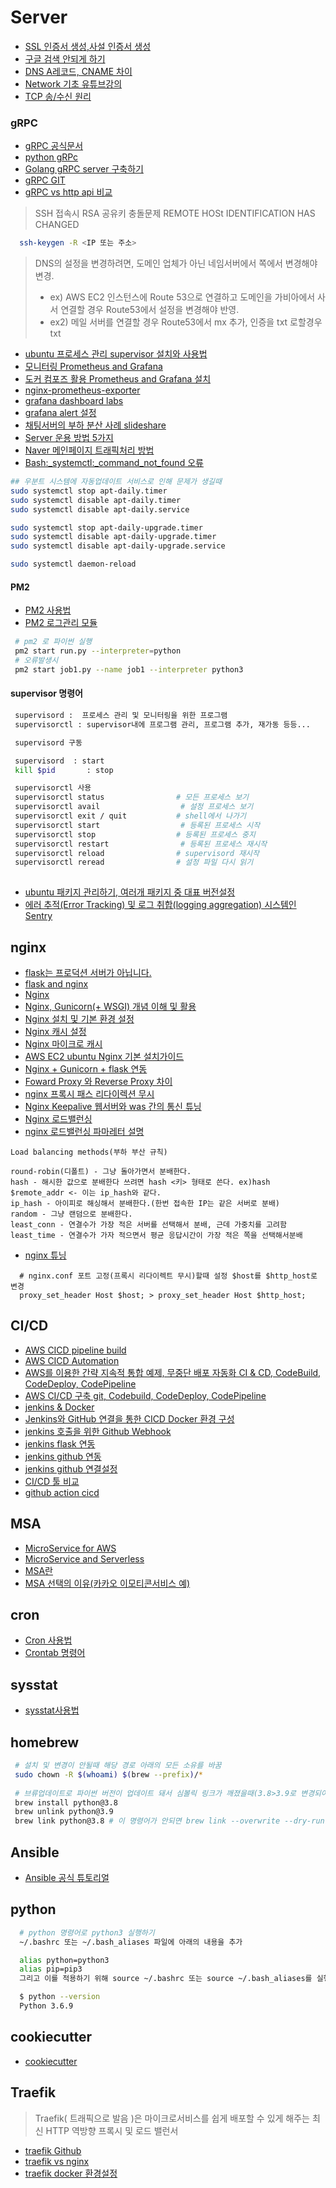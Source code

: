 # Server

* [SSL 인증서 생성,사설 인증서 생성](https://namjackson.tistory.com/24)
* [구글 검색 안되게 하기](https://ragonfly.tistory.com/entry/%EA%B5%AC%EA%B8%80%EC%97%90%EC%84%9C-%EA%B2%80%EC%83%89-%EC%95%88%EB%90%98%EA%B2%8C-%ED%95%98%EB%8A%94%EB%B2%95)
* [DNS A레코드, CNAME 차이](https://dev.plusblog.co.kr/30)
* [Network 기초 유튜브강의](https://www.youtube.com/watch?v=k1gyh9BlOT8&list=PLXvgR_grOs1BFH-TuqFsfHqbh-gpMbFoy)
* [TCP 송/수신 원리](https://youtu.be/K9L9YZhEjC0)

### gRPC
* [gRPC 공식문서](https://grpc.io/)
* [python gRPc](https://grpc.io/docs/languages/python/quickstart/)
* [Golang gRPC server 구축하기](https://devjin-blog.com/golang-grpc-server-1/)
* [gRPC GIT](https://github.com/grpc)
* [gRPC vs http api 비교](https://docs.microsoft.com/ko-kr/aspnet/core/grpc/comparison?view=aspnetcore-6.0)


> SSH 접속시 RSA 공유키 충돌문제 REMOTE HOSt IDENTIFICATION HAS CHANGED
```zsh
  ssh-keygen -R <IP 또는 주소>
```
> DNS의 설정을 변경하려면, 도메인 업체가 아닌 네임서버에서 쪽에서 변경해야 변경. 
> * ex) AWS EC2 인스턴스에 Route 53으로 연결하고 도메인을 가비아에서 사서 연결할 경우 Route53에서 설정을 변경해야 반영.
> * ex2) 메일 서버를 연결할 경우 Route53에서 mx 추가, 인증을 txt 로할경우 txt 
  
* [ubuntu 프로세스 관리 supervisor 설치와 사용법](https://devlog.jwgo.kr/2016/11/07/how-to-use-supervisor-in-one-minute/)
* [모니터링 Prometheus and Grafana](https://essem-dev.medium.com/%ED%94%84%EB%A1%9C%EB%A9%94%ED%85%8C%EC%9A%B0%EC%8A%A4%EC%99%80-%EA%B7%B8%EB%9D%BC%ED%8C%8C%EB%82%98%EB%A1%9C-%EA%B0%9C%EB%B0%9C-%EC%84%9C%EB%B2%84-%EB%AA%A8%EB%8B%88%ED%84%B0%EB%A7%81%ED%95%98%EA%B8%B0-8942aea724b3)
* [도커 컴포즈 활용 Prometheus and Grafana 설치](https://danawalab.github.io/common/2020/03/16/Common-Prometheus.html)
* [nginx-prometheus-exporter](https://gurumee92.tistory.com/231)
* [grafana dashboard labs](https://grafana.com/grafana/dashboards/)
* [grafana alert 설정](https://ksr930.tistory.com/177)
* [채팅서버의 부하 분산 사례 slideshare](https://www.slideshare.net/JohnKim0331/ss-52091187?from_m_app=android)
* [Server 운용 방법 5가지](https://blog.msalt.net/77)
* [Naver 메인페이지 트래픽처리 방법](https://d2.naver.com/helloworld/6070967)
* [Bash:_systemctl:_command_not_found 오류](https://zetawiki.com/wiki/Bash:_systemctl:_command_not_found)
```zsh
## 우분트 시스템에 자동업데이트 서비스로 인해 문제가 생길때
sudo systemctl stop apt-daily.timer
sudo systemctl disable apt-daily.timer
sudo systemctl disable apt-daily.service

sudo systemctl stop apt-daily-upgrade.timer
sudo systemctl disable apt-daily-upgrade.timer
sudo systemctl disable apt-daily-upgrade.service

sudo systemctl daemon-reload
```

#### PM2
* [PM2 사용법](https://engineering.linecorp.com/ko/blog/pm2-nodejs/)
* [PM2 로그관리 모듈](https://lahuman.jabsiri.co.kr/258)

```zsh
 # pm2 로 파이썬 실행
 pm2 start run.py --interpreter=python
 # 오류발생시
 pm2 start job1.py --name job1 --interpreter python3
```
#### supervisor 명령어
```zsh
 supervisord :  프로세스 관리 및 모니터링을 위한 프로그램 
 supervisorctl : supervisor내에 프로그램 관리, 프로그램 추가, 재가동 등등... 

 supervisord 구동

 supervisord  : start
 kill $pid       : stop

 supervisorctl 사용
 supervisorctl status                # 모든 프로세스 보기
 supervisorctl avail                  # 설정 프로세스 보기
 supervisorctl exit / quit           # shell에서 나가기
 supervisorctl start                  # 등록된 프로세스 시작
 supervisorctl stop                  # 등록된 프로세스 중지
 supervisorctl restart                # 등록된 프로세스 재시작
 supervisorctl reload                # supervisord 재시작
 supervisorctl reread                # 설정 파일 다시 읽기
 
```
* [ubuntu 패키지 관리하기, 여러개 패키지 중 대표 버전설정](https://www.whatwant.com/entry/update-alternatives-%EC%97%AC%EB%9F%AC-%EB%B2%84%EC%A0%84%EC%9D%98-%ED%8C%A8%ED%82%A4%EC%A7%80-%EA%B4%80%EB%A6%AC%ED%95%98%EA%B8%B0)
* [에러 추적(Error Tracking) 및 로그 취합(logging aggregation) 시스템인 Sentry](https://www.lesstif.com/system-admin/error-tracking-logging-aggregation-sentry-30705079.html)

## nginx
* [flask는 프로덕션 서버가 아닙니다.](https://build.vsupalov.com/flask-web-server-in-production/)
* [flask and nginx](http://egloos.zum.com/mcchae/v/11149241)
* [Nginx](https://opentutorials.org/module/384/3462)
* [Nginx, Gunicorn(+ WSGI) 개념 이해 및 활용](https://www.opentutorials.org/module/4936/28881)
* [Nginx 설치 및 기본 환경 설정](https://kscory.com/dev/nginx/install)
* [Nginx 캐시 설정](https://medium.com/@tunacan252/nginx%EC%9D%98-%EC%BA%90%EC%8B%9C-%EC%84%A4%EC%A0%95-2666f6dc7ab9)
* [Nginx 마이크로 캐시](https://couplewith.tistory.com/entry/%EA%BF%80%ED%8C%81%EA%B3%A0%EC%84%B1%EB%8A%A5-Nginx%EB%A5%BC%EC%9C%84%ED%95%9C-%ED%8A%9C%EB%8B%9D5-%EB%A7%88%EC%9D%B4%ED%81%AC%EB%A1%9C%EC%BA%90%EC%8B%B1)
* [AWS EC2 ubuntu Nginx 기본 설치가이드](https://erulabo.com/post/aws-ec2-how-to-install-nginx-server)
* [Nginx + Gunicorn + flask 연동](https://velog.io/@yvvyoon/flask-nginx-gunicorn-1)
* [Foward Proxy 와 Reverse Proxy 차이](https://bcp0109.tistory.com/194)
* [nginx 프록시 패스 리다이렉션 무시](https://serverfault.com/questions/363159/nginx-proxy-pass-redirects-ignore-port)
* [Nginx Keepalive 웹서버와 was 간의 통신 튜닝](https://jojoldu.tistory.com/322?category=777282)
* [Nginx 로드밸런싱](https://kscory.com/dev/nginx/loadbalancer)
* [nginx 로드밸런싱 파마레터 설명](https://kamang-it.tistory.com/entry/WebServernginxnginx%EB%A1%9C-%EB%A1%9C%EB%93%9C%EB%B0%B8%EB%9F%B0%EC%8B%B1-%ED%95%98%EA%B8%B0)
```
Load balancing methods(부하 부산 규칙)

round-robin(디폴트) - 그냥 돌아가면서 분배한다.
hash - 해시한 값으로 분배한다 쓰려면 hash <키> 형태로 쓴다. ex)hash $remote_addr <- 이는 ip_hash와 같다.
ip_hash - 아이피로 해싱해서 분배한다.(한번 접속한 IP는 같은 서버로 분배)
random - 그냥 랜덤으로 분배한다.
least_conn - 연결수가 가장 적은 서버를 선택해서 분배, 근데 가중치를 고려함
least_time - 연결수가 가자 적으면서 평균 응답시간이 가장 적은 쪽을 선택해서분배
```
* [nginx 튜닝](https://couplewith.tistory.com/entry/%EA%BF%80%ED%8C%81-%EA%B3%A0%EC%84%B1%EB%8A%A5-Nginx%EB%A5%BC%EC%9C%84%ED%95%9C-%ED%8A%9C%EB%8B%9D-1-%EB%94%94%EC%8A%A4%ED%81%AC%EC%9D%98-IO-%EB%B3%91%EB%AA%A9-%EC%A4%84%EC%9D%B4%EA%B8%B0)
```
  # nginx.conf 포트 고정(프록시 리다이렉트 무시)할때 설정 $host를 $http_host로 변경
  proxy_set_header Host $host; > proxy_set_header Host $http_host; 
```


## CI/CD
* [AWS CICD pipeline build](https://medium.com/better-programming/how-to-build-a-ci-cd-pipeline-in-aws-in-5-minutes-and-58-seconds-4de156477042)
* [AWS CICD Automation](https://aws-diary.tistory.com/26)
* [AWS를 이용한 간략 지속적 통합 예제, 무중단 배포 자동화 CI & CD, CodeBuild, CodeDeploy, CodePipeline](https://roka88.dev/97)
* [AWS CI/CD 구축 git, Codebuild, CodeDeploy, CodePipeline](https://mingoogle.tistory.com/22)
* [jenkins & Docker](https://pks2974.medium.com/jenkins-%EC%99%80-docker-%EA%B7%B8%EB%A6%AC%EA%B3%A0-aws-cli-%EC%82%BD%EC%A7%88%EA%B8%B0-%EC%A0%95%EB%A6%AC%ED%95%98%EA%B8%B0-e728986960e2)
* [Jenkins와 GitHub 연결을 통한 CICD Docker 환경 구성](https://txegg.tistory.com/173)
* [jenkins 호출을 위한 Github Webhook](https://crispyblog.kr/development/common/11)
* [jenkins flask 연동](https://velog.io/@inyong_pang/devops-jenkins-flask-%ED%94%84%EB%A1%9C%EC%A0%9D%ED%8A%B8-%EC%97%B0%EB%8F%99)
* [jenkins github 연동](https://goddaehee.tistory.com/258)
* [jenkins github 연결설정](https://bcho.tistory.com/1237)
* [CI/CD 툴 비교](https://medium.com/day34/ci-cd-tool-comparison-f710a4777852)
* [github action cicd](https://wookim789.tistory.com/39)

## MSA
* [MicroService for AWS](https://www.slideshare.net/awskorea/3-microservice-aws-architecture-pattern-usecase)
* [MicroService and Serverless](https://waspro.tistory.com/495)
* [MSA란](https://blog.neonkid.xyz/200?category=830544)
* [MSA 선택의 이유(카카오 이모티콘서비스 예)](https://tech.kakao.com/2021/09/14/msa/)


## cron
* [Cron 사용법](https://www.letmecompile.com/scheduler-cron-tutorial/)
* [Crontab 명령어](https://ojava.tistory.com/154)

## sysstat
* [sysstat사용법](https://brunch.co.kr/@lars/9)

## homebrew
```zsh
 # 설치 및 변경이 안될때 해당 경로 아래의 모든 소유를 바꿈
 sudo chown -R $(whoami) $(brew --prefix)/*
 
 # 브류업데이트로 파이썬 버전이 업데이트 돼서 심볼릭 링크가 깨졌을때(3.8>3.9로 변경되어서 되돌릴때)
 brew install python@3.8
 brew unlink python@3.9
 brew link python@3.8 # 이 명령어가 안되면 brew link --overwrite --dry-run python@3.8
```

## Ansible
* [Ansible 공식 튜토리얼](https://www.redhat.com/ko/topics/automation/learning-ansible-tutorial)

## python
```zsh
  # python 명령어로 python3 실행하기
  ~/.bashrc 또는 ~/.bash_aliases 파일에 아래의 내용을 추가

  alias python=python3
  alias pip=pip3
  그리고 이를 적용하기 위해 source ~/.bashrc 또는 source ~/.bash_aliases를 실행

  $ python --version
  Python 3.6.9
```
## cookiecutter
* [cookiecutter ](https://cookiecutter.readthedocs.io/en/latest/installation.html)

## Traefik
> Traefik( 트래픽으로 발음 )은 마이크로서비스를 쉽게 배포할 수 있게 해주는 최신 HTTP 역방향 프록시 및 로드 밸런서
* [traefik Github](https://github.com/traefik/traefik)
* [traefik vs nginx](https://gist.github.com/rabelais88/a458c1f45eea7d28240c64621853bb64)
* [traefik docker 환경설정](https://danawalab.github.io/common/2021/07/14/traefik-reverse-froxy.html)
